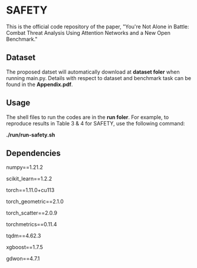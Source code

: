 # SAFETY

This is the official code repository of the paper, "You're Not Alone in Battle: Combat Threat Analysis Using Attention Networks and a New Open Benchmark."

## Dataset
The proposed datset will automatically download at **dataset foler** when running main.py. 
Details with respect to dataset and benchmark task can be found in the **Appendix.pdf**.

## Usage
The shell files to run the codes are in the **run foler**.
For example, to reproduce results in Table 3 & 4 for SAFETY, use the following command:

**./run/run-safety.sh**

## Dependencies
numpy==1.21.2 

scikit_learn==1.2.2 

torch==1.11.0+cu113

torch_geometric==2.1.0

torch_scatter==2.0.9

torchmetrics==0.11.4

tqdm==4.62.3

xgboost==1.7.5

gdwon==4.7.1



